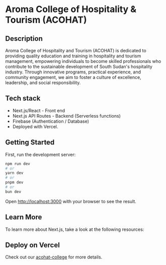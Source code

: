 # Aroma College of Hospitality & Tourism (ACOHAT)

## Description

Aroma College of Hospitality and Tourism (ACOHAT) is dedicated to providing quality education and training in hospitality and tourism management, empowering individuals to become skilled professionals who contribute to the sustainable development of South Sudan's hospitality industry. Through innovative programs, practical experience, and community engagement, we aim to foster a culture of excellence, leadership, and social responsibility.

## Tech stack

- Next.js/React - Front end
- Next.js API Routes - Backend (Serverless functions)
- Firebase (Authentication / Database)
- Deployed with Vercel.

## Getting Started

First, run the development server:

```bash
npm run dev
# or
yarn dev
# or
pnpm dev
# or
bun dev
```

Open [http://localhost:3000](http://localhost:3000) with your browser to see the result.

## Learn More

To learn more about Next.js, take a look at the following resources:

## Deploy on Vercel

Check out our [acohat-college](https://acohat-college.vercel.app/) for more details.

